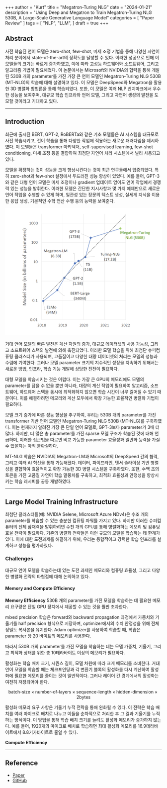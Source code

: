 +++
author = "Kurt"
title = "Megatron-Turing NLG"
date = "2024-01-21"
description = "Using Deep and Megatron to Train Megatron-Turing NLG 530B, A Large-Scale Generative Language Model"
categories = [
    "Paper Review"
]
tags = [
    "NLP",
    "LLM",
]
draft = true
+++

## Abstract

사전 학습된 언어 모델은 zero-shot, few-shot, 미세 조정 기법을 통해 다양한 자연어 처리 분야에서 state-of-the-art의 정확도를 달성할 수 있다. 이러한 성공으로 인해 이 모델들의 크기는 빠르게 증가하였고, 이에 따라 고성능 하드웨어와 소프트웨어, 그리고 알고리즘 기법이 필요해졌다. 이 논문에서는 Microsoft와 NVIDIA의 협력을 통해 개발된 530B 개의 parameter를 가진 가장 큰 언어 모델인 Megatron-Turing NLG 530B (MT-NLG)의 학습에 대해 설명하고 있다. 이 모델은 DeepSpeed와 Megatron을 활용한 3D 병렬화 방법론을 통해 학습되었다. 또한, 이 모델은 여러 NLP 벤치마크에서 우수한 성능을 보여주며, 대규모 학습 인프라와 언어 모델, 그리고 자연어 생성의 발전을 도모할 것이라고 기대하고 있다.

---

## Introduction

최근에 출시된 BERT, GPT-2, RoBERTa와 같은 기초 모델들은 AI 시스템을 대규모로 사전 학습시키고, 전이 학습을 통해 다양한 작업에 적용하는 새로운 패러다임을 제시하였다. 이 모델들은 transformer 아키텍처, self-supervised learning, few-shot conditioning, 미세 조정 등을 결합하여 최첨단 자연어 처리 시스템에서 널리 사용되고 있다.

모델을 확장하는 것이 성능을 크게 향상시킨다는 것이 최근 연구들에서 입증되었다. 특히 zero-shot과 few-shot 설정에서 두드러진 성능 향상이 있었다. 예를 들어, GPT-3와 같은 대형 언어 모델은 미세 조정이나 gradient 업데이트 없이도 언어 작업에서 경쟁력 있는 성능을 발휘한다. 이러한 모델은 간단한 지시사항과 몇 가지 예제만으로 새로운 언어 작업을 수행할 수 있게 하며, 일관성 있는 장문의 텍스트 생성, 실세계 지식을 이용한 응답 생성, 기본적인 수학 연산 수행 등의 능력을 보여준다.

![](images/figure1.png)

거대 언어 모델의 빠른 발전은 계산 자원의 증가, 대규모 데이터셋의 사용 가능성, 그리고 소프트웨어 스택의 발전에 의해 촉진되었다. 이러한 모델 학습을 위해 최첨단 슈퍼컴퓨팅 클러스터가 사용되며, 고품질이고 다양한 대량 데이터셋의 처리는 모델의 성능과 수렴에 기여한다. 그러나 모델 parameter 크기의 지수적인 성장을 지속하기 위해서는 새로운 방법, 인프라, 학습 기능 개발에 상당한 진전이 필요하다.

대형 모델을 학습시키는 것은 어렵다. 이는 가장 큰 GPU의 메모리에도 모델의 parameter를 담을 수 없을 뿐만 아니라, 대량의 계산 작업이 필요하여 알고리즘, 소프트웨어, 하드웨어 스택을 동시에 최적화하지 않으면 학습 시간이 너무 길어질 수 있기 때문이다. 이를 해결하려면 메모리와 계산 모두에서 확장 가능한 효율적인 병렬화 기법이 필요하다.

모델 크기 증가에 따른 성능 향상을 추구하여, 우리는 530B 개의 parameter를 가진 transformer 기반 언어 모델인 Megatron-Turing NLG 530B (MT-NLG)를 구축하였다. 이는 현재까지 알려진 가장 큰 단일 언어 모델로, GPT-3보다 parameter가 3배 더 많다. 하지만, 더 많은 총 parameter를 가진 sparse 모델 구조가 학습된 것에 대해 언급하며, 이러한 접근법을 따르면 비교 가능한 parameter 효율성과 일반화 능력을 가질 수 있을지는 아직 불확실하다.

MT-NLG 학습은 NVIDIA의 Megatron-LM과 Microsoft의 DeepSpeed 간의 협력, 그리고 여러 AI 혁신을 통해 가능해졌다. 데이터, 파이프라인, 텐서 슬라이싱 기반 병렬성을 결합하여 효율적이고 확장 가능한 3D 병렬 시스템을 구축하였다. 또한, 수백 조의 토큰을 가진 고품질 자연어 학습 말뭉치를 구축하고, 최적화 효율성과 안정성을 향상시키는 학습 레시피를 공동 개발하였다.

---

## Large Model Training Infrastructure

최첨단 클러스터들(예: NVIDIA Selene, Microsoft Azure NDv4)은 수조 개의 parameter를 학습할 수 있는 충분한 컴퓨팅 파워를 가지고 있다. 하지만 이러한 슈퍼컴퓨터의 전체 잠재력을 발휘하려면 수천 개의 GPU를 통해 병렬화하는 메모리 및 컴퓨팅 효율 전략이 필요하다. 기존의 병렬화 전략들은 이런 규모의 모델을 학습하는 데 한계가 있다. 이에 대한 도전과제를 해결하기 위해, 우리는 통합적이고 강력한 학습 인프라를 설계하고 성능을 평가하였다.

### Challenges

대규모 언어 모델을 학습하는데 있는 도전 과제인 메모리와 컴퓨팅 효율성, 그리고 다양한 병렬화 전략의 타협점에 대해 논의하고 있다.

#### Memory and Compute Efﬁciency

**Memory Efﬁciency** 530B 개의 parameter를 가진 모델을 학습하는 데 필요한 메모리 요구량은 단일 GPU 장치에서 제공할 수 있는 것을 훨씬 초과한다.

mixed precision 학습은 forward와 backward propagation 과정에서 가중치와 기울기를 half precision 형식으로 저장하며, optimizer에서의 수치 안정성을 위해 전체 정밀도 복사본을 유지한다. Adam optimizer를 사용하여 학습할 때, 학습은 parameter 당 20 바이트의 메모리를 사용한다.

따라서 530B 개의 parameter를 가진 모델을 학습하는 데는 모델 가중치, 기울기, 그리고 최적화 상태를 위한 총 10테라바이트 이상의 메모리가 필요하다.

활성화는 학습 배치 크기, 시퀀스 길이, 모델 차원에 따라 크게 메모리를 소비한다. 거대 언어 모델을 학습할 때는 체크포인팅과 각 변환기 블록의 활성화를 다시 계산하여 활성화에 필요한 메모리를 줄이는 것이 일반적이다. 그러나 레이어 간 경계에서의 활성화는 여전히 저장되어야 한다.

$$ \text{batch-size} × \text{number-of-layers} × \text{sequence-length} × \text{hidden-dimension} × 2 \text{bytes} $$

활성화 메모리 요구 사항은 기울기 누적 전략을 통해 완화될 수 있다. 이 전략은 학습 배치를 여러 마이크로 배치로 나누고 이들을 순차적으로 처리한 후 그 결과 기울기를 누적하는 방식이다. 이 방법을 통해 학습 배치 크기를 늘려도 활성화 메모리가 증가하지 않는다. 예를 들어, 1920개의 마이크로 배치로 학습하면 최대 활성화 메모리를 16.9테라바이트에서 8.8기가바이트로 줄일 수 있다.

**Compute Efﬁciency**

---

## Reference

* [Paper](https://arxiv.org/pdf/2201.11990.pdf)
* [GitHub](https://github.com/NVIDIA/Megatron-LM)